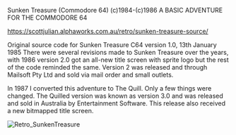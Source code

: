 Sunken Treasure (Commodore 64) (c)1984-(c)1986 A BASIC ADVENTURE FOR THE COMMODORE 64

https://scottjulian.alphaworks.com.au/retro/sunken-treasure-source/

Original source code for Sunken Treasure C64 version 1.0, 13th January 1985 There were several 
revisions made to Sunken Treasure over the years, with 1986 version 2.0 got an all-new title 
screen with sprite logo but the rest of the code reminded the same. Version 2 was released and 
through Mailsoft Pty Ltd and sold via mail order and small outlets.

In 1987 I converted this adventure to The Quill. Only a few things were changed. The Quilled 
version was known as version 3.0 and was released and sold in Australia by Entertainment Software. 
This release also received a new bitmapped title screen.

![Retro_SunkenTreasure](https://user-images.githubusercontent.com/60423/194074077-5c800d1e-02c9-4cf4-8cef-d29e239f7aa6.png)
